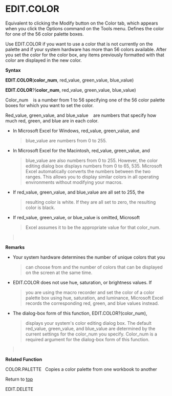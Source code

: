 EDIT.COLOR
==========

Equivalent to clicking the Modify button on the Color tab, which appears
when you click the Options command on the Tools menu. Defines the color
for one of the 56 color palette boxes.

Use EDIT.COLOR if you want to use a color that is not currently on the
palette and if your system hardware has more than 56 colors available.
After you set the color for the color box, any items previously
formatted with that color are displayed in the new color.

**Syntax**

**EDIT.COLOR**(**color\_num**, red\_value, green\_value, blue\_value)

**EDIT.COLOR**?(**color\_num**, red\_value, green\_value, blue\_value)

Color\_num    is a number from 1 to 56 specifying one of the 56 color
palette boxes for which you want to set the color.

Red\_value, green\_value, and blue\_value    are numbers that specify
how much red, green, and blue are in each color.

-   In Microsoft Excel for Windows, red\_value, green\_value, and
    > blue\_value are numbers from 0 to 255.

-   In Microsoft Excel for the Macintosh, red\_value, green\_value, and
    > blue\_value are also numbers from 0 to 255. However, the color
    > editing dialog box displays numbers from 0 to 65, 535. Microsoft
    > Excel automatically converts the numbers between the two ranges.
    > This allows you to display similar colors in all operating
    > environments without modifying your macros.

-   If red\_value, green\_value, and blue\_value are all set to 255, the
    > resulting color is white. If they are all set to zero, the
    > resulting color is black.

-   If red\_value, green\_value, or blue\_value is omitted, Microsoft
    > Excel assumes it to be the appropriate value for that color\_num.

>  

**Remarks**

-   Your system hardware determines the number of unique colors that you
    > can choose from and the number of colors that can be displayed on
    > the screen at the same time.

-   EDIT.COLOR does not use hue, saturation, or brightness values. If
    > you are using the macro recorder and set the color of a color
    > palette box using hue, saturation, and luminance, Microsoft Excel
    > records the corresponding red, green, and blue values instead.

-   The dialog-box form of this function, EDIT.COLOR?(color\_num),
    > displays your system\'s color editing dialog box. The default
    > red\_value, green\_value, and blue\_value are determined by the
    > current settings for the color\_num you specify. Color\_num is a
    > required argument for the dialog-box form of this function.

>  

**Related Function**

COLOR.PALETTE   Copies a color palette from one workbook to another

Return to [top](#E)

EDIT.DELETE
